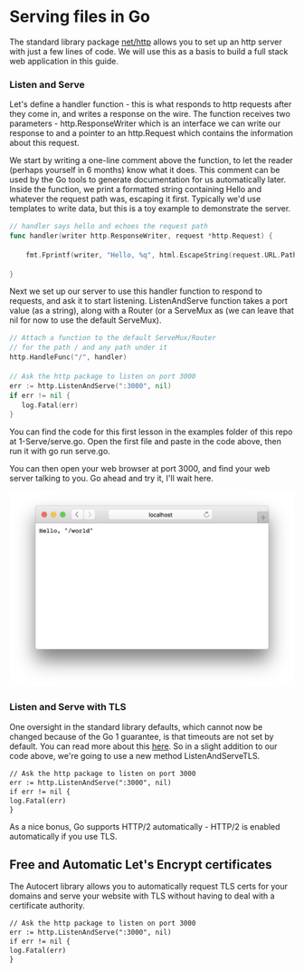 # Serving files in Go

The standard library package [net/http](https://golang.org/pkg/net/http/) allows you to set up an http server with just a few lines of code. We will use this as a basis to build a full stack web application in this guide.

### Listen and Serve

Let's define a handler function - this is what responds to http requests after they come in, and writes a response on the wire. The function receives two parameters - http.ResponseWriter which is an interface we can write our response to and a pointer to an http.Request which contains the information about this request. 

We start by writing a one-line comment above the function, to let the reader \(perhaps yourself in 6 months\) know what it does. This comment can be used by the Go tools to generate documentation for us automatically later. Inside the function, we print a formatted string  containing Hello and whatever the request path was, escaping it first. Typically we'd use templates to write data, but this is a toy example to demonstrate the server. 

```go
// handler says hello and echoes the request path
func handler(writer http.ResponseWriter, request *http.Request) {

    fmt.Fprintf(writer, "Hello, %q", html.EscapeString(request.URL.Path))
	
}
```

Next we set up our server to use this handler function to respond to requests, and ask it to start listening. ListenAndServe function takes a port value \(as a string\), along with a Router \(or a ServeMux as  \(we can leave that nil for now to use the default ServeMux\).

```go
// Attach a function to the default ServeMux/Router
// for the path / and any path under it
http.HandleFunc("/", handler)

// Ask the http package to listen on port 3000
err := http.ListenAndServe(":3000", nil)
if err != nil {
   log.Fatal(err)
}
```

You can find the code for this first lesson in the examples folder of this repo at 1-Serve/serve.go. Open the first file and paste in the code above, then run it with go run serve.go.

You can then open your web browser at port 3000, and find your web server talking to you. Go ahead and try it, I'll wait here. 

![](/assets/hello-world.png)

### Listen and Serve with TLS

One oversight in the standard library defaults, which cannot now be changed because of the Go 1 guarantee, is that timeouts are not set by default. You can read more about this [here](https://blog.cloudflare.com/exposing-go-on-the-internet/). So in a slight addition to our code above, we're going to use a new method ListenAndServeTLS.  

```
// Ask the http package to listen on port 3000
err := http.ListenAndServe(":3000", nil)
if err != nil {
log.Fatal(err)
}
```

As a nice bonus, Go supports HTTP/2 automatically - HTTP/2 is enabled automatically if you use TLS.

## Free and Automatic Let's Encrypt certificates

The Autocert library allows you to automatically request TLS certs for your domains and serve your website with TLS without having to deal with a certificate authority.

```
// Ask the http package to listen on port 3000
err := http.ListenAndServe(":3000", nil)
if err != nil {
log.Fatal(err)
}
```



